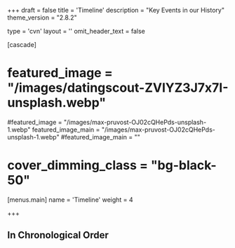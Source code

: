 +++
draft = false
title = 'Timeline'
description = "Key Events in our History"
theme_version = "2.8.2"

type = 'cvn'
layout = ''
omit_header_text = false

[cascade]
# featured_image = "/images/datingscout-ZVIYZ3J7x7I-unsplash.webp"
#featured_image = "/images/max-pruvost-OJ02cQHePds-unsplash-1.webp"
featured_image_main = "/images/max-pruvost-OJ02cQHePds-unsplash-1.webp"
#featured_image_main = ""
# cover_dimming_class = "bg-black-50"

[menus.main]
  name = 'Timeline'
  weight = 4

+++

## In Chronological Order


